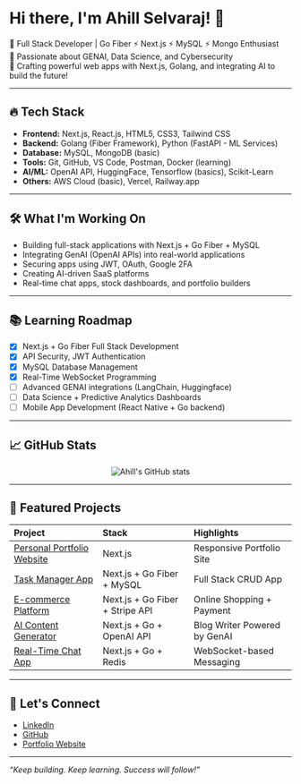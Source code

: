 # Hi there, I'm Ahill Selvaraj! 👋

🚀 Full Stack Developer | Go Fiber ⚡ Next.js ⚡ MySQL ⚡ Mongo Enthusiast  
🎯 Passionate about GENAI, Data Science, and Cybersecurity  
🌟 Crafting powerful web apps with Next.js, Golang, and integrating AI to build the future!

---

## 🔥 Tech Stack

- **Frontend:** Next.js, React.js, HTML5, CSS3, Tailwind CSS
- **Backend:** Golang (Fiber Framework), Python (FastAPI - ML Services)
- **Database:** MySQL, MongoDB (basic)
- **Tools:** Git, GitHub, VS Code, Postman, Docker (learning)
- **AI/ML:** OpenAI API, HuggingFace, Tensorflow (basics), Scikit-Learn
- **Others:** AWS Cloud (basic), Vercel, Railway.app

---

## 🛠️ What I'm Working On

- Building full-stack applications with Next.js + Go Fiber + MySQL
- Integrating GenAI (OpenAI APIs) into real-world applications
- Securing apps using JWT, OAuth, Google 2FA
- Creating AI-driven SaaS platforms
- Real-time chat apps, stock dashboards, and portfolio builders

---

## 📚 Learning Roadmap

- [x] Next.js + Go Fiber Full Stack Development
- [x] API Security, JWT Authentication
- [x] MySQL Database Management
- [x] Real-Time WebSocket Programming
- [ ] Advanced GENAI integrations (LangChain, Huggingface)
- [ ] Data Science + Predictive Analytics Dashboards
- [ ] Mobile App Development (React Native + Go backend)

---

## 📈 GitHub Stats

<p align="center">
  <img src="https://github-readme-stats.vercel.app/api?username=AHILL-0121&show_icons=true&theme=radical" alt="Ahill's GitHub stats"/>
</p>

---

## 🌟 Featured Projects

| Project | Stack | Highlights |
|:--------|:------|:-----------|
| [Personal Portfolio Website](https://github.com/AHILL-0121/portfolio-next) | Next.js | Responsive Portfolio Site |
| [Task Manager App](https://github.com/AHILL-0121/task-manager-go) | Next.js + Go Fiber + MySQL | Full Stack CRUD App |
| [E-commerce Platform](https://github.com/AHILL-0121/ecommerce-next-go) | Next.js + Go Fiber + Stripe API | Online Shopping + Payment |
| [AI Content Generator](https://github.com/AHILL-0121/ai-content-writer) | Next.js + Go + OpenAI API | Blog Writer Powered by GenAI |
| [Real-Time Chat App](https://github.com/AHILL-0121/chat-app-go-next) | Next.js + Go + Redis | WebSocket-based Messaging |

---

## 🤝 Let's Connect

- [LinkedIn](https://linkedin.com/in/ahill-selvaraj)
- [GitHub](https://github.com/AHILL-0121)
- [Portfolio Website]([https://your-portfolio-link.com](https://github.com/AHILL-0121/AHILL-0121/edit/main/README.md))

---

*“Keep building. Keep learning. Success will follow!”*
